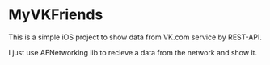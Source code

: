 # MyVKFriends
This is a simple iOS project to show data from VK.com service by REST-API.

I just use AFNetworking lib to recieve a data from the network and show it.
